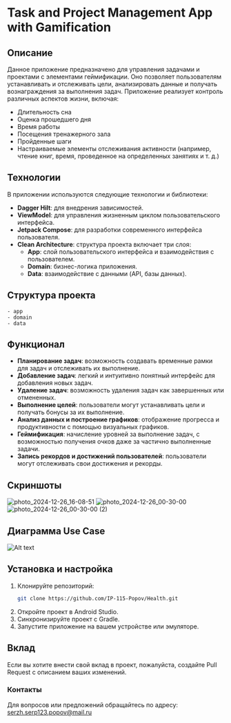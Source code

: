 # Task and Project Management App with Gamification

## Описание

Данное приложение предназначено для управления задачами и проектами с элементами геймификации. Оно позволяет пользователям устанавливать и отслеживать цели, анализировать данные и получать вознаграждения за выполнения задач. Приложение реализует контроль различных аспектов жизни, включая:

- Длительность сна
- Оценка прошедшего дня
- Время работы
- Посещения тренажерного зала
- Пройденные шаги
- Настраиваемые элементы отслеживания активности (например, чтение книг, время, проведенное на определенных занятиях и т. д.)

## Технологии

В приложении используются следующие технологии и библиотеки:

- **Dagger Hilt**: для внедрения зависимостей.
- **ViewModel**: для управления жизненным циклом пользовательского интерфейса.
- **Jetpack Compose**: для разработки современного интерфейса пользователя.
- **Clean Architecture**: структура проекта включает три слоя:
  - **App**: слой пользовательского интерфейса и взаимодействия с пользователем.
  - **Domain**: бизнес-логика приложения.
  - **Data**: взаимодействие с данными (API, базы данных).

## Структура проекта

```plaintext
- app
- domain
- data
```

## Функционал

- **Планирование задач**: возможность создавать временные рамки для задач и отслеживать их выполнение.
- **Добавление задач**: легкий и интуитивно понятный интерфейс для добавления новых задач.
- **Удаление задач**: возможность удаления задач как завершенных или отмененных.
- **Выполнение целей**: пользователи могут устанавливать цели и получать бонусы за их выполнение.
- **Анализ данных и построение графиков**: отображение прогресса и продуктивности с помощью визуальных графиков.
- **Геймификация**: начисление уровней за выполнение задач, с возможностью получения очков даже за частично выполненные задачи.
- **Запись рекордов и достижений пользователей**: пользователи могут отслеживать свои достижения и рекорды.

## Скриншоты
![photo_2024-12-26_16-08-51](https://github.com/user-attachments/assets/321dd504-3078-4a9d-8e76-2857d67201f0)
![photo_2024-12-26_00-30-00](https://github.com/user-attachments/assets/cb1188db-df81-478e-b279-9eabd716c195)
![photo_2024-12-26_00-30-00 (2)](https://github.com/user-attachments/assets/aae6323a-d939-4239-9658-79e79b6ce2d7)


## Диаграмма Use Case

![Alt text](https://github.com/user-attachments/assets/44fe7477-e025-4a67-9c62-216c36bd8daa?raw=true)

## Установка и настройка

1. Клонируйте репозиторий:
   ```bash
   git clone https://github.com/IP-115-Popov/Health.git
   ```
2. Откройте проект в Android Studio.
3. Синхронизируйте проект с Gradle.
4. Запустите приложение на вашем устройстве или эмуляторе.

## Вклад

Если вы хотите внести свой вклад в проект, пожалуйста, создайте Pull Request с описанием ваших изменений.

### Контакты

Для вопросов или предложений обращайтесь по адресу: serzh.serp123.popov@mail.ru
